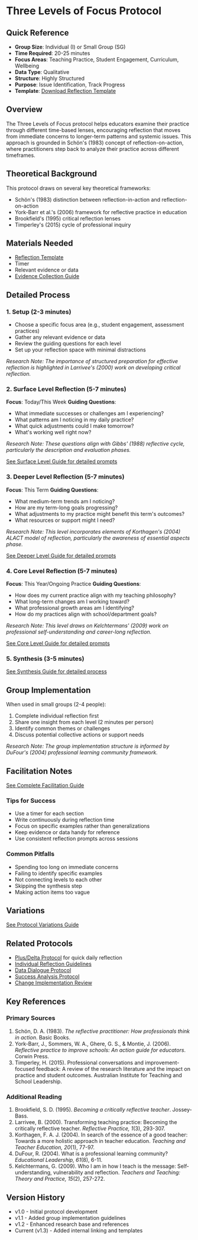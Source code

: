 # Three Levels of Focus Protocol

## Quick Reference
- **Group Size**: Individual (I) or Small Group (SG)
- **Time Required**: 20-25 minutes
- **Focus Areas**: Teaching Practice, Student Engagement, Curriculum, Wellbeing
- **Data Type**: Qualitative
- **Structure**: Highly Structured
- **Purpose**: Issue Identification, Track Progress
- **Template**: [Download Reflection Template](../templates/three-levels-template.md)

## Overview
The Three Levels of Focus protocol helps educators examine their practice through different time-based lenses, encouraging reflection that moves from immediate concerns to longer-term patterns and systemic issues. This approach is grounded in Schön's (1983) concept of reflection-on-action, where practitioners step back to analyze their practice across different timeframes.

## Theoretical Background
This protocol draws on several key theoretical frameworks:
- Schön's (1983) distinction between reflection-in-action and reflection-on-action
- York-Barr et al.'s (2006) framework for reflective practice in education
- Brookfield's (1995) critical reflection lenses
- Timperley's (2015) cycle of professional inquiry

## Materials Needed
- [Reflection Template](../templates/three-levels-template.md)
- Timer
- Relevant evidence or data
- [Evidence Collection Guide](../guides/evidence-collection.md)

## Detailed Process

### 1. Setup (2-3 minutes)
- Choose a specific focus area (e.g., student engagement, assessment practices)
- Gather any relevant evidence or data
- Review the guiding questions for each level
- Set up your reflection space with minimal distractions

*Research Note: The importance of structured preparation for effective reflection is highlighted in Larrivee's (2000) work on developing critical reflection.*

### 2. Surface Level Reflection (5-7 minutes)
**Focus**: Today/This Week
**Guiding Questions**:
- What immediate successes or challenges am I experiencing?
- What patterns am I noticing in my daily practice?
- What quick adjustments could I make tomorrow?
- What's working well right now?

*Research Note: These questions align with Gibbs' (1988) reflective cycle, particularly the description and evaluation phases.*

[See Surface Level Guide for detailed prompts](../guides/surface-level-reflection.md)

### 3. Deeper Level Reflection (5-7 minutes)
**Focus**: This Term
**Guiding Questions**:
- What medium-term trends am I noticing?
- How are my term-long goals progressing?
- What adjustments to my practice might benefit this term's outcomes?
- What resources or support might I need?

*Research Note: This level incorporates elements of Korthagen's (2004) ALACT model of reflection, particularly the awareness of essential aspects phase.*

[See Deeper Level Guide for detailed prompts](../guides/deeper-level-reflection.md)

### 4. Core Level Reflection (5-7 minutes)
**Focus**: This Year/Ongoing Practice
**Guiding Questions**:
- How does my current practice align with my teaching philosophy?
- What long-term changes am I working toward?
- What professional growth areas am I identifying?
- How do my practices align with school/department goals?

*Research Note: This level draws on Kelchtermans' (2009) work on professional self-understanding and career-long reflection.*

[See Core Level Guide for detailed prompts](../guides/core-level-reflection.md)

### 5. Synthesis (3-5 minutes)
[See Synthesis Guide for detailed process](../guides/synthesis-reflection.md)

## Group Implementation
When used in small groups (2-4 people):
1. Complete individual reflection first
2. Share one insight from each level (2 minutes per person)
3. Identify common themes or challenges
4. Discuss potential collective actions or support needs

*Research Note: The group implementation structure is informed by DuFour's (2004) professional learning community framework.*

## Facilitation Notes
[See Complete Facilitation Guide](../guides/facilitation-tips.md)

### Tips for Success
- Use a timer for each section
- Write continuously during reflection time
- Focus on specific examples rather than generalizations
- Keep evidence or data handy for reference
- Use consistent reflection prompts across sessions

### Common Pitfalls
- Spending too long on immediate concerns
- Failing to identify specific examples
- Not connecting levels to each other
- Skipping the synthesis step
- Making action items too vague

## Variations
[See Protocol Variations Guide](../guides/protocol-variations.md)

## Related Protocols
- [Plus/Delta Protocol](plus-delta.md) for quick daily reflection
- [Individual Reflection Guidelines](individual-reflection.md)
- [Data Dialogue Protocol](data-dialogue.md)
- [Success Analysis Protocol](success-analysis.md)
- [Change Implementation Review](change-implementation.md)

## Key References

### Primary Sources
1. Schön, D. A. (1983). *The reflective practitioner: How professionals think in action*. Basic Books.
2. York-Barr, J., Sommers, W. A., Ghere, G. S., & Montie, J. (2006). *Reflective practice to improve schools: An action guide for educators*. Corwin Press.
3. Timperley, H. (2015). Professional conversations and improvement-focused feedback: A review of the research literature and the impact on practice and student outcomes. Australian Institute for Teaching and School Leadership.

### Additional Reading
1. Brookfield, S. D. (1995). *Becoming a critically reflective teacher*. Jossey-Bass.
2. Larrivee, B. (2000). Transforming teaching practice: Becoming the critically reflective teacher. *Reflective Practice, 1*(3), 293-307.
3. Korthagen, F. A. J. (2004). In search of the essence of a good teacher: Towards a more holistic approach in teacher education. *Teaching and Teacher Education, 20*(1), 77-97.
4. DuFour, R. (2004). What is a professional learning community? *Educational Leadership, 61*(8), 6-11.
5. Kelchtermans, G. (2009). Who I am in how I teach is the message: Self‐understanding, vulnerability and reflection. *Teachers and Teaching: Theory and Practice, 15*(2), 257-272.

## Version History
- v1.0 - Initial protocol development
- v1.1 - Added group implementation guidelines
- v1.2 - Enhanced research base and references
- Current (v1.3) - Added internal linking and templates

